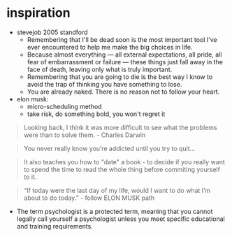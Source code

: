# inspiration

- stevejob 2005 standford
  - Remembering that I'll be dead soon is the most important tool I've ever encountered to help me make the big choices in life.
  - Because almost everything — all external expectations, all pride, all fear of embarrassment or failure — these things just fall away in the face of death, leaving only what is truly important.
  - Remembering that you are going to die is the best way I know to avoid the trap of thinking you have something to lose.
  - You are already naked. There is no reason not to follow your heart.
- elon musk:
  - micro-scheduling method
  - take risk, do something bold, you won't regret it

> Looking back, I think it was more difficult to see what the problems were than to solve them. - Charles Darwin

> You never really know you’re addicted until you try to quit...

> It also teaches you how to "date" a book - to decide if you really want to spend the time to read the whole thing before commiting yourself to it.

> “If today were the last day of my life, would I want to do what I’m about to do today.” - follow ELON MUSK path

- The term psychologist is a protected term, meaning that you cannot legally call yourself a psychologist unless you meet specific educational and training requirements.
